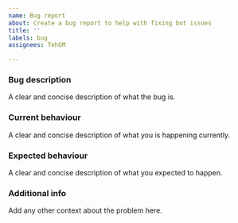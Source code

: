 ```yaml
---
name: Bug report
about: Create a bug report to help with fixing bot issues
title: ''
labels: bug
assignees: TehGM

---
```


### Bug description
A clear and concise description of what the bug is.

### Current behaviour
A clear and concise description of what you is happening currently.

### Expected behaviour
A clear and concise description of what you expected to happen.

### Additional info
Add any other context about the problem here.
